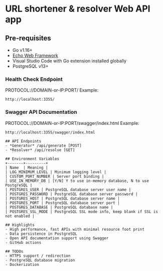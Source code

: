 # URL shortener & resolver Web API app

## Pre-requisites
- Go v1.16+
- [Echo Web Framework](https://echo.labstack.com)
- Visual Studio Code with Go extension installed globally
- PostgreSQL v13+

### Health Check Endpoint
PROTOCOL://DOMAIN-or-IP:PORT/ 
Example:
```
http://localhost:3355/
```
### Swagger API Documentation
PROTOCOL://DOMAIN-or-IP:PORT/swagger/index.html
Example:
```
http://localhost:3355/swagger/index.html

## API Endpoints
- *Generator* /api/generate [POST]
- *Resolver* /api/resolve [GET]

## Environment Variables
+-------+---------+
| Name  | Meaning |
| LOG_MINIMUM_LEVEL | Minimum logging level |
| CUSTOM_PORT_NUMBER | Server port binding |
| USE_IN_MEMORY_DB | [Y/N] Y to use in-memory database, N to use PostgreSQL |
| POSTGRES_USER | PostgreSQL database server user name |
| POSTGRES_PASSWORD | PostgreSQL database server password |
| POSTGRES_HOST | PostgreSQL database server name |
| POSTGRES_PORT | PostgreSQL database server port |
| POSTGRES_DATABASE | PostgreSQL database name |
| POSTGRES_SSL_MODE | PostgreSQL SSL mode info, keep blank if SSL is not enabled |

## Highlights
- High performance, fast APIs with minimal resource foot print
- Data persistence in PostgreSQL
- Open API documentation support using Swagger
- GitHub actions

## TODOs
- HTTPS support / redirection
- PostgreSQL database migration
- Dockerization